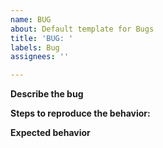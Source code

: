 ```yaml
---
name: BUG
about: Default template for Bugs
title: 'BUG: '
labels: Bug
assignees: ''

---
```


**Describe the bug**


**Steps to reproduce the behavior:**


**Expected behavior**
